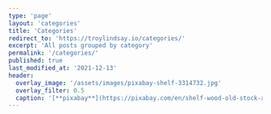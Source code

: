 ```yaml
---
type: 'page'
layout: 'categories'
title: 'Categories'
redirect_to: 'https://troylindsay.io/categories/'
excerpt: 'All posts grouped by category'
permalink: '/categories/'
published: true
last_modified_at: '2021-12-13'
header:
  overlay_image: '/assets/images/pixabay-shelf-3314732.jpg'
  overlay_filter: 0.5
  caption: '[**pixabay**](https://pixabay.com/en/shelf-wood-old-stock-archive-3314732/)'
---
```

